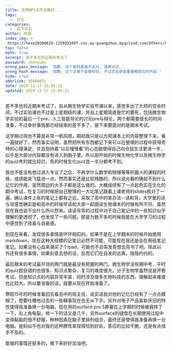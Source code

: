```yaml
---
title: 在等WPS文件加载好...
tags:
  -  日记
categories:
  -  云下日记
author: 向海
index_img: >-
 https://hexo20200628-1259353497.cos.ap-guangzhou.myqcloud.com/Others/Fluid/about.png
top: false
math: true
excerpt: 差不多也将近期末考试了
password: zhenyumi
wrong_pass_message: '抱歉, 这个密码看着不太对, 请再试试.'
wrong_hash_message: '抱歉, 这个文章不能被校验, 不过您还是能看看解密后的内容.'
hide: true
abbrlink: 95b0b07c
date: 2019-12-17 15:05:22
updated: 2019-12-17 15:05:22
---
```


差不多也将近期末考试了，自从微生物学实验节课以来，感觉多出了大把的空余时间，不过实验课也不过是上星期结的课，并且上星期简直是忙的要死，包括微生物学实验的最后一个pre，人工智能导论的讨论pre与辩论，两个都需要很长的时间准备，不过幸好事情都已经结束的差不多了，接下来要面对的是期末考试。

这学期过得也不算是非常一帆风顺，期初我只是以为把课本上的内容整理下来，看一遍就好了，然而事实证明，虽然把所有东西都记下来可以在整理的过程中获得奇特的心理满足，并且抱持着“以后慢慢看”的心态能使得自己向仓鼠生活更进一步，似乎是大部分内容都没有进入到脑子里。所以刚开始的时候生物化学以及微生物学的quiz考的就比较烂，有的时候生化quiz连一半分都考不到。

我也不是没有想过进入专业了之后，不再学什么数学和物理等等折磨人的课程的时候，成绩能突飞猛进一点，然而事实还是比较残酷的。所以说光看的确起不到什么记忆的作用，虽然周边的大手子都是这么做的。大概成绩有了一点起色实在生化的期中考试，在复习的时候把自己整理的一大坨笔记跟着上课老师的slides核对了一遍，确认课件上有的笔记上都有之后，采取了高中的笨办法--读和背。大学里的读与背感觉确实是和高中的时候早读和大家一起朗读生物课本的时候有所不同，虽然现在我也说不出什么所以然来。读读背背的过程中对于自己笔记中的一些知识似乎理解的更透彻了，也发现了一些问题。那是为数不多的时候我能在大学学习的过程中感觉到了欣喜与自豪感。

到现在来看，发现很多事情是环环相扣的。如果不是在上学期末的时候开始使用markdown，现在这种大规模的记笔记必然不可能，可能现在我还是会在用纸笔记笔记。如果没有心血来潮买了个ipad，可能也不会突发奇想去背书了吧。除此以外还有很多事情，如果刻意去想的话，反而它们在自发的远离，隐隐约约的。

最后期末的考试最开场的两门就是最没有把握的两门。微生物学没有期中考，平时的quiz题目错的也很多，知识点繁杂，复习的难度很大。分子生物学虽然说是开卷考试，但是知识点的内容非常丰富，同时涉及很多生物科技的东西，理解起来难度也比较大。所以要准备的话，就要从现在开始准备了。

寒假15号的时候准备回去看高中的班主任，说实话我对他的记忆已经有了一点点模糊了，想要吐槽他过去的一些糗事现在也无从下手。另外对电子产品喜新厌旧的特性使得我准备换一台电脑，现在用的surface pro 5屏幕在上学期的时候被我摔了一下，右上角龟裂，修一下的话又是几千，另外surface的键盘在长期使用过程中变得黏黏的很不舒服，种种因素在脑子里排列组合，最终还是使得我准备再换一台电脑。爸妈似乎也对我的这种脾性拿捏得恰到好处，答应的比较干脆，还是有点措手不及的。

能做的事情还挺多的，接下来好好加油吧。